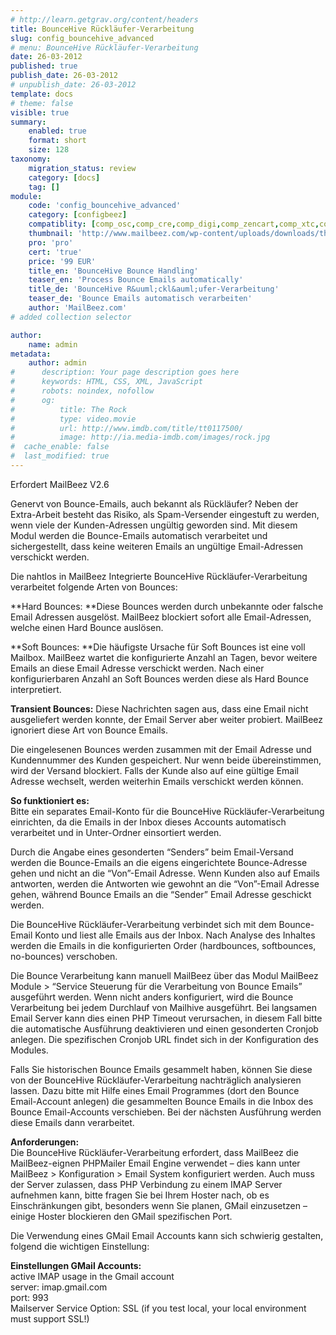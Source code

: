 ```yaml
---
# http://learn.getgrav.org/content/headers
title: BounceHive Rückläufer-Verarbeitung
slug: config_bouncehive_advanced
# menu: BounceHive Rückläufer-Verarbeitung
date: 26-03-2012
published: true
publish_date: 26-03-2012
# unpublish_date: 26-03-2012
template: docs
# theme: false
visible: true
summary:
    enabled: true
    format: short
    size: 128
taxonomy:
    migration_status: review
    category: [docs]
    tag: []
module:
    code: 'config_bouncehive_advanced'
    category: [configbeez]
    compatiblity: [comp_osc,comp_cre,comp_digi,comp_zencart,comp_xtc,comp_gambio]
    thumbnail: 'http://www.mailbeez.com/wp-content/uploads/downloads/thumbnails/2012/05/icon_321.png'
    pro: 'pro'
    cert: 'true'
    price: '99 EUR'
    title_en: 'BounceHive Bounce Handling'
    teaser_en: 'Process Bounce Emails automatically'
    title_de: 'BounceHive R&uuml;ckl&auml;ufer-Verarbeitung'
    teaser_de: 'Bounce Emails automatisch verarbeiten'
    author: 'MailBeez.com'
# added collection selector

author:
    name: admin
metadata:
    author: admin
#      description: Your page description goes here
#      keywords: HTML, CSS, XML, JavaScript
#      robots: noindex, nofollow
#      og:
#          title: The Rock
#          type: video.movie
#          url: http://www.imdb.com/title/tt0117500/
#          image: http://ia.media-imdb.com/images/rock.jpg
#  cache_enable: false
#  last_modified: true
---
```


Erfordert MailBeez V2.6

Genervt von Bounce-Emails, auch bekannt als Rückläufer? Neben der Extra-Arbeit besteht das Risiko, als Spam-Versender eingestuft zu werden, wenn viele der Kunden-Adressen ungültig geworden sind. Mit diesem Modul werden die Bounce-Emails automatisch verarbeitet und sichergestellt, dass keine weiteren Emails an ungültige Email-Adressen verschickt werden.

Die nahtlos in MailBeez Integrierte BounceHive Rückläufer-Verarbeitung verarbeitet folgende Arten von Bounces:

**Hard Bounces: **Diese Bounces werden durch unbekannte oder falsche Email Adressen ausgelöst. MailBeez blockiert sofort alle Email-Adressen, welche einen Hard Bounce auslösen.

**Soft Bounces: **Die häufigste Ursache für Soft Bounces ist eine voll Mailbox. MailBeez wartet die konfigurierte Anzahl an Tagen, bevor weitere Emails an diese Email Adresse verschickt werden. Nach einer konfigurierbaren Anzahl an Soft Bounces werden diese als Hard Bounce interpretiert.

**Transient Bounces:** Diese Nachrichten sagen aus, dass eine Email nicht ausgeliefert werden konnte, der Email Server aber weiter probiert. MailBeez ignoriert diese Art von Bounce Emails.

Die eingelesenen Bounces werden zusammen mit der Email Adresse und Kundennummer des Kunden gespeichert. Nur wenn beide übereinstimmen, wird der Versand blockiert. Falls der Kunde also auf eine gültige Email Adresse wechselt, werden weiterhin Emails verschickt werden können.

**So funktioniert es:**  
 Bitte ein separates Email-Konto für die BounceHive Rückläufer-Verarbeitung einrichten, da die Emails in der Inbox dieses Accounts automatisch verarbeitet und in Unter-Ordner einsortiert werden.

Durch die Angabe eines gesonderten “Senders” beim Email-Versand werden die Bounce-Emails an die eigens eingerichtete Bounce-Adresse gehen und nicht an die “Von”-Email Adresse. Wenn Kunden also auf Emails antworten, werden die Antworten wie gewohnt an die “Von”-Email Adresse gehen, während Bounce Emails an die “Sender” Email Adresse geschickt werden.

Die BounceHive Rückläufer-Verarbeitung verbindet sich mit dem Bounce-Email Konto und liest alle Emails aus der Inbox. Nach Analyse des Inhaltes werden die Emails in die konfigurierten Order (hardbounces, softbounces, no-bounces) verschoben.

Die Bounce Verarbeitung kann manuell MailBeez über das Modul MailBeez Module > “Service Steuerung für die Verarbeitung von Bounce Emails” ausgeführt werden. Wenn nicht anders konfiguriert, wird die Bounce Verarbeitung bei jedem Durchlauf von Mailhive ausgeführt. Bei langsamen Email Server kann dies einen PHP Timeout verursachen, in diesem Fall bitte die automatische Ausführung deaktivieren und einen gesonderten Cronjob anlegen. Die spezifischen Cronjob URL findet sich in der Konfiguration des Modules.

Falls Sie historischen Bounce Emails gesammelt haben, können Sie diese von der BounceHive Rückläufer-Verarbeitung nachträglich analysieren lassen. Dazu bitte mit Hilfe eines Email Programmes (dort den Bounce Email-Account anlegen) die gesammelten Bounce Emails in die Inbox des Bounce Email-Accounts verschieben. Bei der nächsten Ausführung werden diese Emails dann verarbeitet.

**Anforderungen:**  
 Die BounceHive Rückläufer-Verarbeitung erfordert, dass MailBeez die MailBeez-eignen PHPMailer Email Engine verwendet – dies kann unter MailBeez > Konfiguration > Email System konfiguriert werden. Auch muss der Server zulassen, dass PHP Verbindung zu einem IMAP Server aufnehmen kann, bitte fragen Sie bei Ihrem Hoster nach, ob es Einschränkungen gibt, besonders wenn Sie planen, GMail einzusetzen – einige Hoster blockieren den GMail spezifischen Port.

Die Verwendung eines GMail Email Accounts kann sich schwierig gestalten, folgend die wichtigen Einstellung:

**Einstellungen GMail Accounts:**  
 active IMAP usage in the Gmail account  
 server: imap.gmail.com  
 port: 993  
 Mailserver Service Option: SSL (if you test local, your local environment must support SSL!)
